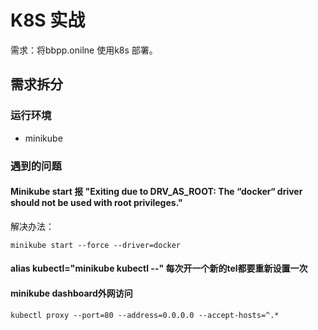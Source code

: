 # K8S 实战
需求：将bbpp.onilne 使用k8s 部署。
## 需求拆分
### 运行环境
- minikube
### 遇到的问题
#### Minikube start 报 "Exiting due to DRV_AS_ROOT: The “docker“ driver should not be used with root privileges."
解决办法：
```shell
minikube start --force --driver=docker
```
#### alias kubectl="minikube kubectl --" 每次开一个新的tel都要重新设置一次
[](https://www.python100.com/html/80513.html)

#### minikube dashboard外网访问
```shell
kubectl proxy --port=80 --address=0.0.0.0 --accept-hosts=^.*
```